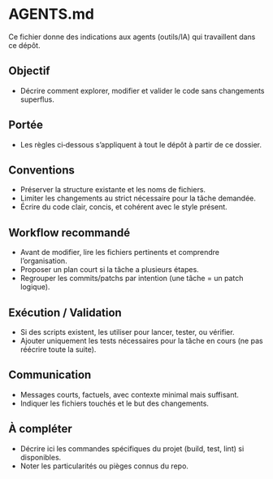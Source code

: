 # AGENTS.md

Ce fichier donne des indications aux agents (outils/IA) qui travaillent dans ce dépôt.

## Objectif
- Décrire comment explorer, modifier et valider le code sans changements superflus.

## Portée
- Les règles ci‑dessous s’appliquent à tout le dépôt à partir de ce dossier.

## Conventions
- Préserver la structure existante et les noms de fichiers.
- Limiter les changements au strict nécessaire pour la tâche demandée.
- Écrire du code clair, concis, et cohérent avec le style présent.

## Workflow recommandé
- Avant de modifier, lire les fichiers pertinents et comprendre l’organisation.
- Proposer un plan court si la tâche a plusieurs étapes.
- Regrouper les commits/patchs par intention (une tâche = un patch logique).

## Exécution / Validation
- Si des scripts existent, les utiliser pour lancer, tester, ou vérifier.
- Ajouter uniquement les tests nécessaires pour la tâche en cours (ne pas réécrire toute la suite).

## Communication
- Messages courts, factuels, avec contexte minimal mais suffisant.
- Indiquer les fichiers touchés et le but des changements.

## À compléter
- Décrire ici les commandes spécifiques du projet (build, test, lint) si disponibles.
- Noter les particularités ou pièges connus du repo.

